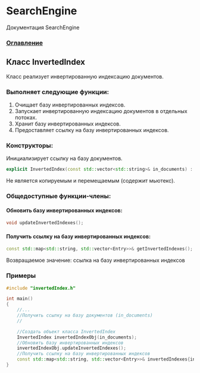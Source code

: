 # SearchEngine
Документация SearchEngine

### [Оглавление](../index.md)

## Класс InvertedIndex
Класс реализует инвертированную индексацию документов.
### Выполняет следующие функции:
1. Очищает базу инвертированных индексов.
2. Запускает инвертированную индексацию документов в отдельных потоках.
3. Хранит базу инвертированных индексов.
4. Предоставляет ссылку на базу инвертированных индексов.
### Конструкторы:
Инициализирует ссылку на базу документов.
```cpp
explicit InvertedIndex(const std::vector<std::string>& in_documents) : documents{in_documents} {}
```
Не является копируемым и перемещаемым (содержит мьютекс).
### Общедоступные функции-члены:
#### Обновить базу инвертированных индексов:
```cpp
void updateInvertedIndexes();
```
#### Получить ссылку на базу инвертированных индексов:
```cpp
const std::map<std::string, std::vector<Entry>>& getInvertedIndexes();
```
Возвращаемое значение: ссылка на базу инвертированных индексов
### Примеры
```cpp
#include "invertedIndex.h"

int main()
{
    //...
    //Получить ссылку на базу документов (in_documents)
    //

    //Создать объект класса InvertedIndex
    InvertedIndex invertedIndexObj(in_documents);
    //Обновить базу инвертированных индексов
    invertedIndexObj.updateInvertedIndexes();
    //Получить ссылку на базу инвертированных индексов
    const std::map<std::string, std::vector<Entry>>& invertedIndexes{invertedIndexObj.getInvertedIndexes()};
}
```
